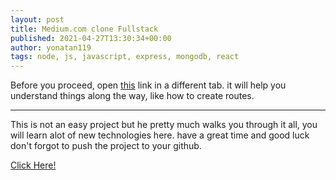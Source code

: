 ```yaml
---
layout: post
title: Medium.com clone Fullstack
published: 2021-04-27T13:30:34+00:00
author: yonatan119
tags: node, js, javascript, express, mongodb, react
---
```

Before you proceed, open [this](https://reactrouter.com/web/api/Hooks) link in a different tab.
it will help you understand things along the way, like how to create routes.
___
This is not an easy project but he pretty much walks you through it all, you will learn alot of new technologies here.
have a great time and good luck
don't forgot to push the project to your github.
 
[Click Here!](https://codeburst.io/build-simple-medium-com-on-node-js-and-react-js-a278c5192f47)